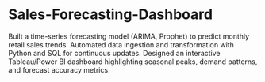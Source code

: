 # Sales-Forecasting-Dashboard
Built a time-series forecasting model (ARIMA, Prophet) to predict monthly retail sales trends.  Automated data ingestion and transformation with Python and SQL for continuous updates.  Designed an interactive Tableau/Power BI dashboard highlighting seasonal peaks, demand patterns, and forecast accuracy metrics.
